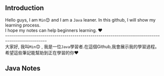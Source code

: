 ## Introduction
Hello guys, I am `Min`:blush: and I am a `Java` leaner. In this github, I will show my learning process.  
I hope my notes can help beginners learning. :heart:  
\---------------------------------------------------------------------------------------------------  
大家好, 我叫`Min`:blush: , 我是一位`Java`學習者.在這個Github,我會展示我的學習過程。  
希望這些筆記能幫助到正在學習的你:heart:

## Java Notes



<!---
minfile/minfile is a ✨ special ✨ repository because its `README.md` (this file) appears on your GitHub profile.
You can click the Preview link to take a look at your changes.
--->
